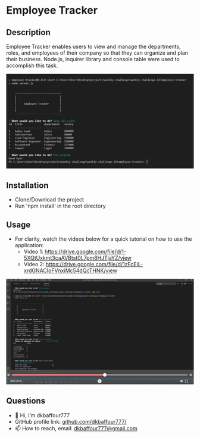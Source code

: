 # Employee Tracker

## Description 

  Employee Tracker enables users to view and manage the departments, roles, and employees of their company so that they can organize and plan their business. Node.js, inquirer library and console table were used to accomplish this task.

!['app'](assets/images/app.PNG)
  
 
## Installation

  - Clone/Download the project
  - Run 'npm install' in the root directory
  
## Usage 
  
  - For clarity, watch the videos below for a quick tutorial on how to use the application:
    - Video 1: https://drive.google.com/file/d/1-5XQtUxkmt3caAVBtst0L7pm8HJTjaYZ/view
    - Video 2: https://drive.google.com/file/d/1zFcEiL-xrdGNACIoFVnxiMc54dQcTHNK/view
  
!['tutorial'](assets/images/tutorial.PNG)
  
## Questions
  - 👋 Hi, I’m dkbaffour777
  - GitHub profile link: [github.com/dkbaffour777/](https://github.com/dkbaffour777/)
  - 📫 How to reach, email: dkbaffour777@gmail.com
